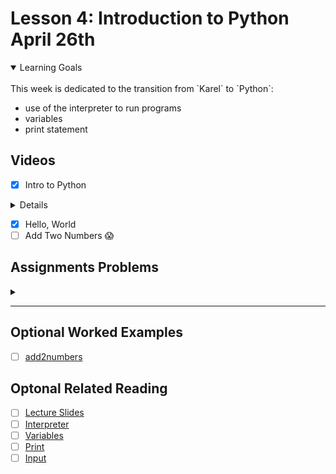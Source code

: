 # Lesson 4: Introduction to Python April 26th

<details open>
<summary>Learning Goals</summary>
<br />
This week is dedicated to the transition from `Karel` to `Python`:

- use of the interpreter to run programs
- variables
- print statement
</details>

 ## Videos

- [x] Intro to Python

<details>

`helloworld.py`
```python
def main():
    print("hello, world!")

if __name__ == '__main__':
    main()
```
</details>

- [x] Hello, World
- [ ] Add Two Numbers 😱

## Assignments Problems

<details>
<summary></summary>
<details open>
<summary>Description</summary>

<br />
<img width="600px" src="" />
<br />

</details>
<details>
<summary>Code</summary>

``
```python

```

``
```yaml

```

</details>
</details>
<hr />

## Optional Worked Examples

- [ ] [add2numbers]()

 ## Optonal Related Reading

- [ ] [Lecture Slides](https://codeinplace2020.github.io/faqs/4-IntroPython.pdf)
- [ ] [Interpreter](https://codeinplace2021.github.io/pythonreader/en/interpreter/)
- [ ] [Variables](https://codeinplace2021.github.io/pythonreader/en/variables/)
- [ ] [Print](https://codeinplace2021.github.io/pythonreader/en/print/)
- [ ] [Input](https://codeinplace2021.github.io/pythonreader/en/input/)

